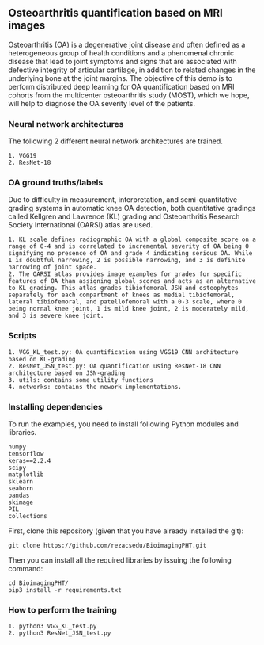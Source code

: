 ## Osteoarthritis quantification based on MRI images
Osteoarthritis (OA) is a degenerative joint disease and often defined as a heterogeneous group of health conditions and a phenomenal chronic disease that lead to joint symptoms and signs that are associated with defective integrity of articular cartilage, in addition to related changes in the underlying bone at the joint margins. The objective of this demo is to perform distributed deep learning for OA quantification based on MRI cohorts from the multicenter osteoarthritis study (MOST), which we hope, will help to diagnose the OA severity level of the patients. 

### Neural network architectures
The following 2 different neural network architectures are trained. 

    1. VGG19
    2. ResNet-18

### OA ground truths/labels
Due to difficulty in measurement, interpretation, and semi-quantitative grading systems in automatic knee OA detection, both quantitative gradings called Kellgren and Lawrence (KL) grading and Osteoarthritis Research Society International (OARSI) atlas are used.

    1. KL scale defines radiographic OA with a global composite score on a range of 0-4 and is correlated to incremental severity of OA being 0 signifying no presence of OA and grade 4 indicating serious OA. While 1 is doubtful narrowing, 2 is possible narrowing, and 3 is definite narrowing of joint space.
    2. The OARSI atlas provides image examples for grades for specific features of OA than assigning global scores and acts as an alternative to KL grading. This atlas grades tibiofemoral JSN and osteophytes separately for each compartment of knees as medial tibiofemoral, lateral tibiofemoral, and patellofemoral with a 0-3 scale, where 0 being nornal knee joint, 1 is mild knee joint, 2 is moderately mild, and 3 is severe knee joint.
    
### Scripts
    1. VGG_KL_test.py: OA quantification using VGG19 CNN architecture based on KL-grading
    2. ResNet_JSN_test.py: OA quantification using ResNet-18 CNN architecture based on JSN-grading
    3. utils: contains some utility functions
    4. networks: contains the nework implementations. 

### Installing dependencies
To run the examples, you need to install following Python modules and libraries.

    numpy
    tensorflow
    keras==2.2.4
    scipy
    matplotlib
    sklearn
    seaborn
    pandas
    skimage  
    PIL
    collections 

First, clone this repository (given that you have already installed the git):

    git clone https://github.com/rezacsedu/BioimagingPHT.git

Then you can install all the required libraries by issuing the following command:

    cd BioimagingPHT/
    pip3 install -r requirements.txt

### How to perform the training    
    1. python3 VGG_KL_test.py
    2. python3 ResNet_JSN_test.py
